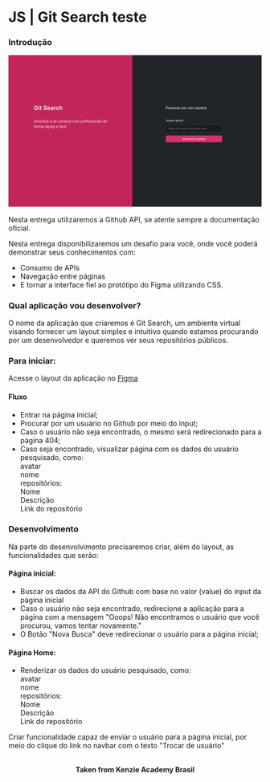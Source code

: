 <h1>JS | Git Search teste</h1>

<h3>Introdução</h3>
<img src="./assets/example-1.png" alt="example 1" />

Nesta entrega utilizaremos a Github API, se atente sempre a documentação oficial.

Nesta entrega disponibilizaremos um desafio para você, onde você poderá demonstrar seus conhecimentos com:

- Consumo de APIs
- Navegação entre páginas
- E tornar a interface fiel ao protótipo do Figma utilizando CSS.

<h3>Qual aplicação vou desenvolver?</h3>
O nome da aplicação que criaremos é Git Search, um ambiente virtual visando fornecer um layout simples e intuitivo quando estamos procurando por um desenvolvedor e queremos ver seus repositórios públicos.

<h3>Para iniciar:</h3>

Acesse o layout da aplicação no <a href="https://www.figma.com/file/bIs9q6AvhwT3IKNJknuOyx/Git-Search?node-id=0%3A1">Figma</a>


<h4>Fluxo</h4>

- Entrar na página inicial;
- Procurar por um usuário no Github por meio do input;
- Caso o usuário não seja encontrado, o mesmo será redirecionado para a página 404;
- Caso seja encontrado, visualizar página com os dados do usuário pesquisado, como:  
avatar  
nome  
repositórios:  
Nome  
Descrição  
Link do repositório  

<h3>Desenvolvimento</h3>
Na parte do desenvolvimento precisaremos criar, além do layout, as funcionalidades que serão:

<h4>Página inicial:</h4>

- Buscar os dados da API do Github com base no valor (value) do input da página inicial
- Caso o usuário não seja encontrado, redirecione a aplicação para a página com a mensagem "Ooops! Não encontramos o usuário que você procurou, vamos tentar novamente."
- O Botão "Nova Busca" deve redirecionar o usuário para a página inicial;

<h4>Página Home:</h4>

- Renderizar os dados do usuário pesquisado, como:  
avatar  
nome  
repositórios:  
Nome  
Descrição  
Link do repositório  

Criar funcionalidade capaz de enviar o usuário para a página inicial, por meio do clique do link no navbar com o texto "Trocar de usuário"
<br>
<br>

<p align="center"><b>Taken from Kenzie Academy Brasil</b></p>

